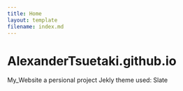 ```yaml
---
title: Home
layout: template
filename: index.md
--- 
```


# AlexanderTsuetaki.github.io
My_Website a persional project
Jekly theme used: Slate
